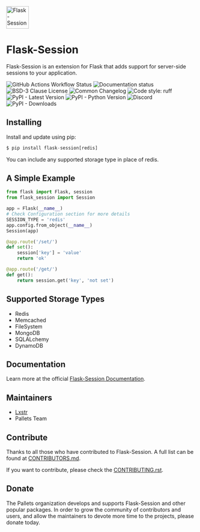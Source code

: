 <img src="https://raw.githubusercontent.com/pallets-eco/flask-session/main/docs/_static/icon/favicon-192x192.png" width="60" height="60" alt="Flask-Session">

# Flask-Session

Flask-Session is an extension for Flask that adds support for server-side sessions to your application.

![GitHub Actions Workflow Status](https://img.shields.io/github/actions/workflow/status/pallets-eco/flask-session/test.yaml?logo=github)
![Documentation status](https://img.shields.io/readthedocs/flask-session?logo=readthedocs)
![BSD-3 Clause License](https://img.shields.io/github/license/pallets-eco/flask-session?logo=bsd)
![Common Changelog](https://common-changelog.org/badge.svg)
![Code style: ruff](https://img.shields.io/endpoint?url=https://raw.githubusercontent.com/astral-sh/ruff/main/assets/badge/v2.json&label=style)
![PyPI - Latest Version](https://img.shields.io/pypi/v/flask-session.svg?logo=pypi)
![PyPI - Python Version](https://img.shields.io/badge/dynamic/json?query=info.requires_python&label=python&logo=python&url=https%3A%2F%2Fpypi.org%2Fpypi%2Fflask-session%2Fjson)
![Discord](https://img.shields.io/discord/531221516914917387?logo=discord)
![PyPI - Downloads](https://img.shields.io/pypi/dm/flask-session?logo=pypi)

## Installing

Install and update using pip:

```py
$ pip install flask-session[redis]
```

You can include any supported storage type in place of redis.

## A Simple Example

```py
from flask import Flask, session
from flask_session import Session

app = Flask(__name__)
# Check Configuration section for more details
SESSION_TYPE = 'redis'
app.config.from_object(__name__)
Session(app)

@app.route('/set/')
def set():
    session['key'] = 'value'
    return 'ok'

@app.route('/get/')
def get():
    return session.get('key', 'not set')
```

## Supported Storage Types

-   Redis
-   Memcached
-   FileSystem
-   MongoDB
-   SQLALchemy
-   DynamoDB

## Documentation

Learn more at the official [Flask-Session Documentation](https://flask-session.readthedocs.io/en/latest/).

## Maintainers

-   [Lxstr](https://github.com/Lxstr)
-   Pallets Team

## Contribute

Thanks to all those who have contributed to Flask-Session. A full list can be found at [CONTRIBUTORS.md](https://github.com/pallets-eco/flask-session/blob/development/CONTRIBUTORS.md).

If you want to contribute, please check the [CONTRIBUTING.rst](https://github.com/pallets-eco/flask-session/blob/development/CONTRIBUTING.rst).

## Donate

The Pallets organization develops and supports Flask-Session and other popular packages. In order to grow the community of contributors and users, and allow the maintainers to devote more time to the projects, please donate today.
